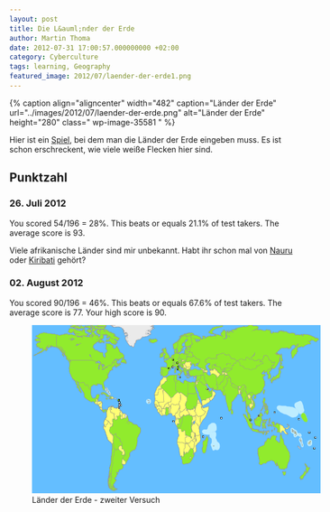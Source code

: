 ```yaml
---
layout: post
title: Die L&auml;nder der Erde
author: Martin Thoma
date: 2012-07-31 17:00:57.000000000 +02:00
category: Cyberculture
tags: learning, Geography
featured_image: 2012/07/laender-der-erde1.png
---
```

{% caption align="aligncenter" width="482" caption="L&auml;nder der Erde" url="../images/2012/07/laender-der-erde.png" alt="L&auml;nder der Erde"  height="280" class=" wp-image-35581 "  %}

Hier ist ein <a href="http://www.jetpunk.com/quizzes/lander-der-welt-quiz">Spiel</a>, bei dem man die L&auml;nder der Erde eingeben muss. Es ist schon erschreckent, wie viele wei&szlig;e Flecken hier sind.

<h2>Punktzahl</h2>
<h3>26. Juli 2012</h3>
You scored 54/196 = 28%.
This beats or equals 21.1% of test takers.
The average score is 93.

Viele afrikanische L&auml;nder sind mir unbekannt. Habt ihr schon mal von <a href="http://de.wikipedia.org/wiki/Nauru">Nauru</a> oder <a href="http://de.wikipedia.org/wiki/Kiribati">Kiribati</a> geh&ouml;rt?

<h3>02. August 2012</h3>
You scored 90/196 = 46%.
This beats or equals 67.6% of test takers.
The average score is 77.
Your high score is 90.

<figure class="aligncenter">
            <a href="../images/2012/07/laender-der-erde-2.png"><img src="../images/2012/07/laender-der-erde-2.png" alt="L&auml;nder der Erde - zweiter Versuch" style="max-width:512px;max-height:298px" class="size-full wp-image-37601"/></a>
            <figcaption class="text-center">L&auml;nder der Erde - zweiter Versuch</figcaption>
        </figure>
